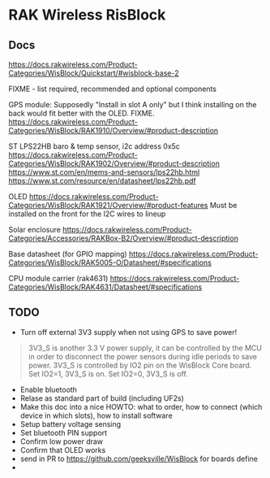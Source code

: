 # RAK Wireless RisBlock

## Docs

https://docs.rakwireless.com/Product-Categories/WisBlock/Quickstart/#wisblock-base-2

FIXME - list required, recommended and optional components

GPS module:
Supposedly "Install in slot A only" but I think installing on the back would fit better with the OLED.  FIXME.
https://docs.rakwireless.com/Product-Categories/WisBlock/RAK1910/Overview/#product-description

ST LPS22HB 
baro & temp sensor, i2c address 0x5c
https://docs.rakwireless.com/Product-Categories/WisBlock/RAK1902/Overview/#product-description
https://www.st.com/en/mems-and-sensors/lps22hb.html
https://www.st.com/resource/en/datasheet/lps22hb.pdf

OLED
https://docs.rakwireless.com/Product-Categories/WisBlock/RAK1921/Overview/#product-features
Must be installed on the front for the I2C wires to lineup

Solar enclosure
https://docs.rakwireless.com/Product-Categories/Accessories/RAKBox-B2/Overview/#product-description

Base datasheet (for GPIO mapping)
https://docs.rakwireless.com/Product-Categories/WisBlock/RAK5005-O/Datasheet/#specifications

CPU module carrier (rak4631)
https://docs.rakwireless.com/Product-Categories/WisBlock/RAK4631/Datasheet/#specifications

## TODO

* Turn off external 3V3 supply when not using GPS to save power!
> 3V3_S is another 3.3 V power supply, it can be controlled by the MCU in order to disconnect the power sensors during idle periods to save power. 3V3_S is controlled by IO2 pin on the WisBlock Core board.
Set IO2=1, 3V3_S is on.
Set IO2=0, 3V3_S is off.

* Enable bluetooth
* Relase as standard part of build (including UF2s)
* Make this doc into a nice HOWTO: what to order, how to connect (which device in which slots), how to install software
* Setup battery voltage sensing
* Set bluetooth PIN support
* Confirm low power draw
* Confirm that OLED works
* send in PR to https://github.com/geeksville/WisBlock for boards define
* 